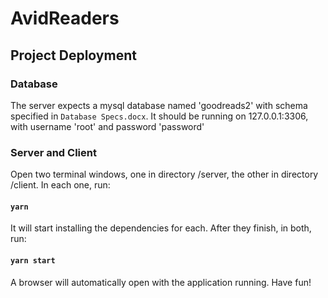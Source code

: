 # AvidReaders

## Project Deployment

### Database

The server expects a mysql database named 'goodreads2' with schema specified in `Database Specs.docx`.
It should be running on 127.0.0.1:3306, with username 'root' and password 'password'

### Server and Client

Open two terminal windows, one in directory /server, the other in directory /client.
In each one, run:

#### `yarn`

It will start installing the dependencies for each. After they finish, in both, run:

#### `yarn start`

A browser will automatically open with the application running. Have fun!


